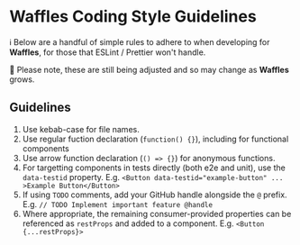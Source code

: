 # Waffles Coding Style Guidelines

ℹ️ Below are a handful of simple rules to adhere to when developing for **Waffles**, for those that ESLint / Prettier won't handle.

🚧 Please note, these are still being adjusted and so may change as **Waffles** grows.

## Guidelines

1. Use kebab-case for file names.
2. Use regular fuction declaration (`function() {}`), including for functional components
3. Use arrow function declaration (`() => {}`) for anonymous functions.
4. For targetting components in tests directly (both e2e and unit), use the `data-testid` property. E.g. `<Button data-testid="example-button" ... >Example Button</Button>`
5. If using `TODO` comments, add your GitHub handle alongside the `@` prefix. E.g. `// TODO Implement important feature @handle`
6. Where appropriate, the remaining consumer-provided properties can be referenced as `restProps` and added to a component. E.g. `<Button {...restProps}>`
